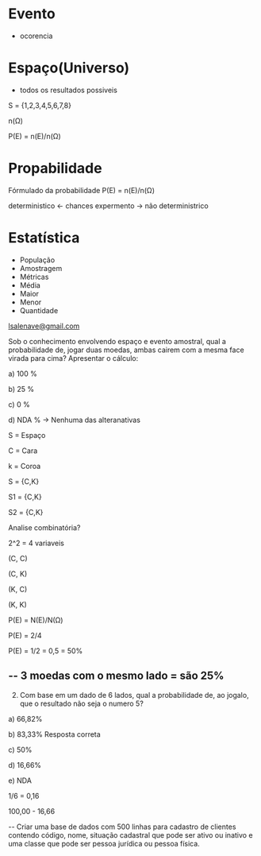 
# Evento
- ocorencia

# Espaço(Universo)
- todos os resultados possiveis

S = {1,2,3,4,5,6,7,8}

n(Ω)

P(E) = n(E)/n(Ω)

# Propabilidade

Fórmulado da probabilidade
P(E) = n(E)/n(Ω)

deterministico <- chances expermento -> não deterministrico

# Estatística
- População
- Amostragem
- Métricas
- Média
- Maior
- Menor
- Quantidade

lsalenave@gmail.com

Sob o conhecimento envolvendo espaço e evento amostral, 
qual a probabilidade de, jogar duas moedas, 
ambas cairem com a mesma face virada para cima?
Apresentar o cálculo:

a) 100 %

b) 25 %

c) 0 %

d) NDA % -> Nenhuma das alteranativas

S = Espaço

C = Cara

k = Coroa

S = {C,K}

S1 = {C,K}

S2 = {C,K}

Analise combinatória?

2^2 = 4 variaveis

(C, C)

(C, K)

(K, C)

(K, K)

P(E) = N(E)/N(Ω)

P(E) = 2/4

P(E) = 1/2 = 0,5 = 50%

--
3 moedas com o mesmo lado = são 25%
--

2) Com base em um dado de 6 lados, qual a probabilidade de,
ao jogalo, que o resultado não seja o numero 5?

a) 66,82% 

b) 83,33% Resposta correta

c) 50% 

d) 16,66%

e) NDA

1/6 = 0,16

100,00 - 16,66

--
Criar uma base de dados com 500 linhas para cadastro de clientes contendo 
código, nome, situação cadastral que pode ser ativo ou inativo e 
uma classe que pode ser pessoa jurídica ou pessoa física.